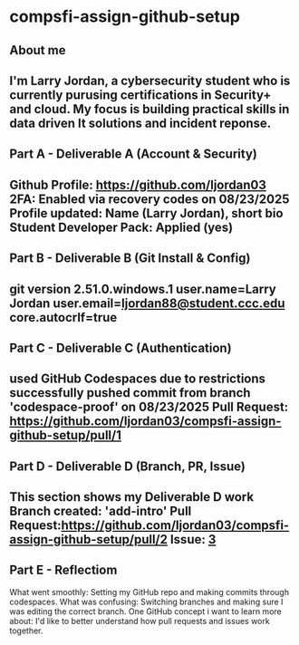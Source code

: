 # compsfi-assign-github-setup 
## About me
I'm Larry Jordan, a cybersecurity student who is currently purusing certifications in Security+ and cloud. My focus is building practical skills in data driven It solutions and incident reponse.
---
## Part A - Deliverable A (Account & Security)
Github Profile: https://github.com/ljordan03
2FA: Enabled via recovery codes on 08/23/2025
Profile updated: Name (Larry Jordan), short bio
Student Developer Pack: Applied (yes)
---
## Part B - Deliverable B (Git Install & Config)
git version 2.51.0.windows.1
user.name=Larry Jordan
user.email=ljordan88@student.ccc.edu
core.autocrlf=true
---
## Part C - Deliverable C (Authentication)
used GitHub Codespaces due to restrictions
successfully pushed commit from branch 'codespace-proof' on 08/23/2025
Pull Request: <https://github.com/ljordan03/compsfi-assign-github-setup/pull/1>
---
## Part D - Deliverable D (Branch, PR, Issue)
This section shows my Deliverable D work
Branch created: 'add-intro' 
Pull Request:<https://github.com/ljordan03/compsfi-assign-github-setup/pull/2>
Issue: [3](https://github.com/ljordan03/compsfi-assign-github-setup/issues/3)
---
## Part E - Reflectiom
What went smoothly: Setting my GitHub repo and making commits through codespaces.
What was confusing: Switching branches and making sure I was editing the correct branch. 
One GitHub concept i want to learn more about: I'd like to better understand how pull requests and issues work together.
